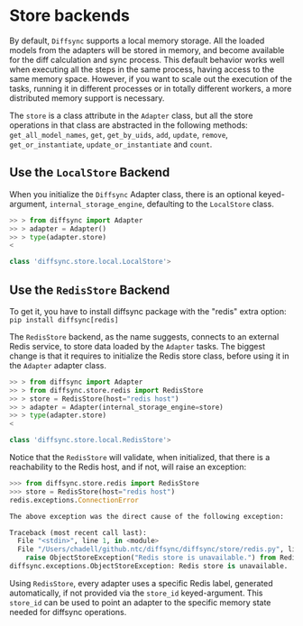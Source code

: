 # Store backends

By default, `Diffsync` supports a local memory storage. All the loaded models from the adapters will be stored in memory, and become available for the diff calculation and sync process. This default behavior works well when executing all the steps in the same process, having access to the same memory space. However, if you want to scale out the execution of the tasks, running it in different processes or in totally different workers, a more distributed memory support is necessary.

The `store` is a class attribute in the `Adapter` class, but all the store operations in that class are abstracted in the following methods: `get_all_model_names`, `get`, `get_by_uids`, `add`, `update`, `remove`, `get_or_instantiate`, `update_or_instantiate` and `count`.

## Use the `LocalStore` Backend

When you initialize the `Diffsync` Adapter class, there is an optional keyed-argument, `internal_storage_engine`, defaulting to the `LocalStore` class.

```python
>> > from diffsync import Adapter
>> > adapter = Adapter()
>> > type(adapter.store)
<

class 'diffsync.store.local.LocalStore'>
```

## Use the `RedisStore` Backend

To get it, you have to install diffsync package with the "redis" extra option: `pip install diffsync[redis]`

The `RedisStore` backend, as the name suggests, connects to an external Redis service, to store data loaded by the `Adapter` tasks. The biggest change is that it requires to initialize the Redis store class, before using it in the `Adapter` adapter class.

```python
>> > from diffsync import Adapter
>> > from diffsync.store.redis import RedisStore
>> > store = RedisStore(host="redis host")
>> > adapter = Adapter(internal_storage_engine=store)
>> > type(adapter.store)
<

class 'diffsync.store.local.RedisStore'>
```

Notice that the `RedisStore` will validate, when initialized, that there is a reachability to the Redis host, and if not, will raise an exception:

```python
>>> from diffsync.store.redis import RedisStore
>>> store = RedisStore(host="redis host")
redis.exceptions.ConnectionError

The above exception was the direct cause of the following exception:

Traceback (most recent call last):
  File "<stdin>", line 1, in <module>
  File "/Users/chadell/github.ntc/diffsync/diffsync/store/redis.py", line 34, in __init__
    raise ObjectStoreException("Redis store is unavailable.") from RedisConnectionError
diffsync.exceptions.ObjectStoreException: Redis store is unavailable.
```

Using `RedisStore`, every adapter uses a specific Redis label, generated automatically, if not provided via the `store_id` keyed-argument. This `store_id` can be used to point an adapter to the specific memory state needed for diffsync operations.
